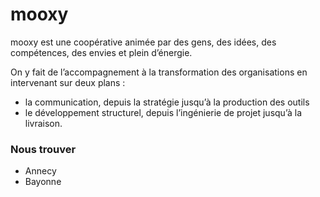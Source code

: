 # mooxy
mooxy est une coopérative animée par des gens, des idées, des compétences, des envies et plein d’énergie.

On y fait de l’accompagnement à la transformation des organisations en intervenant sur deux plans :

+ la communication, depuis la stratégie jusqu’à la production des outils
+ le développement structurel, depuis l’ingénierie de projet jusqu’à la livraison.

### Nous trouver
+ Annecy
+ Bayonne
